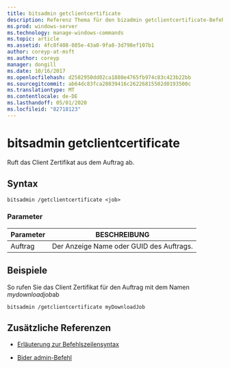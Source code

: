 ```yaml
---
title: bitsadmin getclientcertificate
description: Referenz Thema für den bizadmin getclientcertificate-Befehl, mit dem das Client Zertifikat aus dem Auftrag abgerufen wird.
ms.prod: windows-server
ms.technology: manage-windows-commands
ms.topic: article
ms.assetid: 4fc8f408-085e-43a0-9fa8-3d798ef107b1
author: coreyp-at-msft
ms.author: coreyp
manager: dongill
ms.date: 10/16/2017
ms.openlocfilehash: d2582950dd02ca1880e4765fb974c83c423b22bb
ms.sourcegitcommit: ab64dc83fca28039416c26226815502d0193500c
ms.translationtype: MT
ms.contentlocale: de-DE
ms.lasthandoff: 05/01/2020
ms.locfileid: "82718123"
---
```

# <a name="bitsadmin-getclientcertificate"></a>bitsadmin getclientcertificate

Ruft das Client Zertifikat aus dem Auftrag ab.

## <a name="syntax"></a>Syntax

```
bitsadmin /getclientcertificate <job>
```

### <a name="parameters"></a>Parameter

| Parameter | BESCHREIBUNG |
| -------------- | -------------- |
| Auftrag | Der Anzeige Name oder GUID des Auftrags. |

## <a name="examples"></a>Beispiele

So rufen Sie das Client Zertifikat für den Auftrag mit dem Namen *mydownloadjob*ab

```
bitsadmin /getclientcertificate myDownloadJob
```

## <a name="additional-references"></a>Zusätzliche Referenzen

- [Erläuterung zur Befehlszeilensyntax](command-line-syntax-key.md)

- [Bider admin-Befehl](bitsadmin.md)
